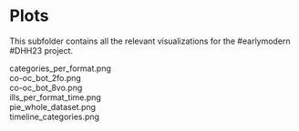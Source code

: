 # Plots

This subfolder contains all the relevant visualizations for the #earlymodern #DHH23 project.

categories_per_format.png <br>
co-oc_bot_2fo.png <br>
co-oc_bot_8vo.png <br>
ills_per_format_time.png <br>
pie_whole_dataset.png <br>
timeline_categories.png <br>
